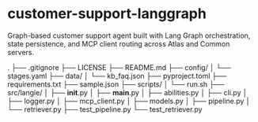 # customer-support-langgraph
Graph-based customer support agent built with Lang Graph orchestration, state persistence, and MCP client routing across Atlas and Common servers.


.
├── .gitignore
├── LICENSE
├── README.md
├── config/
│   └── stages.yaml
├── data/
│   └── kb_faq.json
├── pyproject.toml
├── requirements.txt
├── sample.json
├── scripts/
│   └── run.sh
├── src/langie/
│   ├── __init__.py
│   ├── __main__.py
│   ├── abilities.py
│   ├── cli.py
│   ├── logger.py
│   ├── mcp_client.py
│   ├── models.py
│   ├── pipeline.py
│   └── retriever.py
├── test_pipeline.py
└── test_retriever.py
